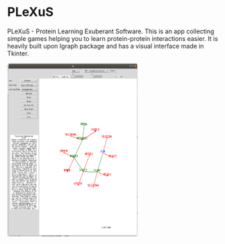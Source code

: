 # PLeXuS
PLeXuS - Protein Learning Exuberant Software. This is an app collecting simple games helping you to learn protein-protein interactions easier. It is heavily built upon Igraph package and has a visual interface made in Tkinter. 

<img src="https://github.com/culpritgene/PLeXuS/blob/master/Resources/PLEXUS_Sreenshot.png" width="300" height="400" />
